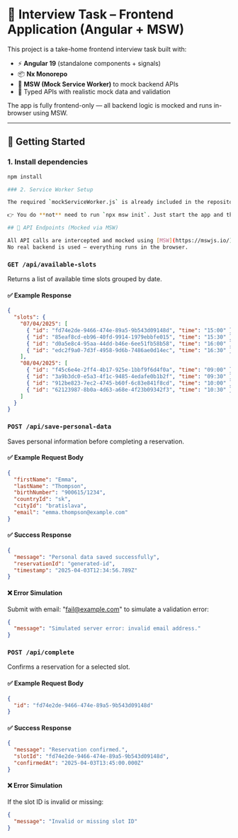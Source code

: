 # 🧪 Interview Task – Frontend Application (Angular + MSW)

This project is a take-home frontend interview task built with:

- ⚡ **Angular 19** (standalone components + signals)
- 📦 **Nx Monorepo**
- 🧪 **MSW (Mock Service Worker)** to mock backend APIs
- 🧠 Typed APIs with realistic mock data and validation

The app is fully frontend-only — all backend logic is mocked and runs in-browser using MSW.

---

## 🚀 Getting Started

### 1. Install dependencies

```bash
npm install

### 2. Service Worker Setup

The required `mockServiceWorker.js` is already included in the repository and configured.

👉 You do **not** need to run `npx msw init`. Just start the app and the mock API will be active automatically.

## 🔌 API Endpoints (Mocked via MSW)

All API calls are intercepted and mocked using [MSW](https://mswjs.io/) v2.
No real backend is used — everything runs in the browser.

```

### `GET /api/available-slots`

Returns a list of available time slots grouped by date.

#### ✅ Example Response

```json
{
  "slots": {
    "07/04/2025": [
      { "id": "fd74e2de-9466-474e-89a5-9b543d09148d", "time": "15:00" },
      { "id": "85eaf8cd-eb96-40fd-9914-1979ebbfe015", "time": "15:30" },
      { "id": "d0a5e8c4-95aa-44dd-b46e-6ee51fb58b58", "time": "16:00" },
      { "id": "edc2f9a0-7d3f-4958-9d6b-7486ae0d14ec", "time": "16:30" }
    ],
    "08/04/2025": [
      { "id": "f45c6e4e-2ff4-4b17-925e-1bbf9f6d4f0a", "time": "09:00" },
      { "id": "3a9b3dc0-e5a3-4f1c-9485-4edafe0b1b2f", "time": "09:30" },
      { "id": "912be823-7ec2-4745-b60f-6c83e841f8cd", "time": "10:00" },
      { "id": "62123987-8b0a-4d63-a68e-4f23b09342f3", "time": "10:30" }
    ]
  }
}
```

### `POST /api/save-personal-data`

Saves personal information before completing a reservation.

#### ✅ Example Request Body

```json
{
  "firstName": "Emma",
  "lastName": "Thompson",
  "birthNumber": "900615/1234",
  "countryId": "sk",
  "cityId": "bratislava",
  "email": "emma.thompson@example.com"
}
```

#### ✅ Success Response
```json
{
  "message": "Personal data saved successfully",
  "reservationId": "generated-id",
  "timestamp": "2025-04-03T12:34:56.789Z"
}
```

#### ❌ Error Simulation

Submit with email: "fail@example.com" to simulate a validation error:
```json
{
  "message": "Simulated server error: invalid email address."
}
```

### `POST /api/complete`

Confirms a reservation for a selected slot.

#### ✅ Example Request Body

```json
{
  "id": "fd74e2de-9466-474e-89a5-9b543d09148d"
}
```

#### ✅ Success Response
```json
{
  "message": "Reservation confirmed.",
  "slotId": "fd74e2de-9466-474e-89a5-9b543d09148d",
  "confirmedAt": "2025-04-03T13:45:00.000Z"
}
```

#### ❌ Error Simulation

If the slot ID is invalid or missing:
```json
{
  "message": "Invalid or missing slot ID"
}
```
